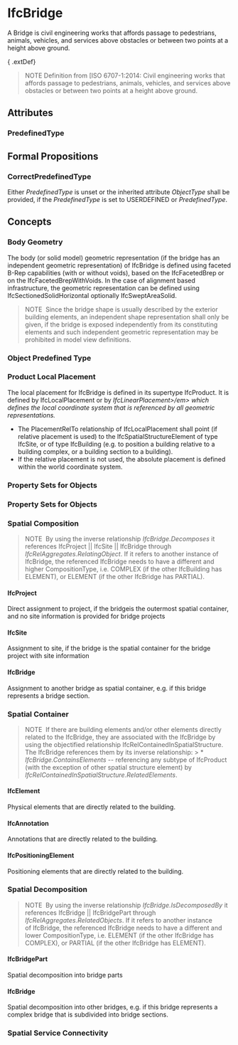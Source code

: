 # IfcBridge

A Bridge is civil engineering works that affords passage to pedestrians, animals, vehicles, and services above obstacles or between two points at a height above ground.

{ .extDef}
> NOTE  Definition from [ISO 6707-1:2014:
> Civil engineering works that affords passage to pedestrians, animals, vehicles, and services above obstacles or between two points at a height above ground.

## Attributes

### PredefinedType


## Formal Propositions

### CorrectPredefinedType
Either _PredefinedType_ is unset or the inherited attribute _ObjectType_ shall be provided, if the _PredefinedType_ is set to USERDEFINED or _PredefinedType_.

## Concepts

### Body Geometry

The body (or solid model) geometric representation (if the bridge has an independent geometric representation) of IfcBridge is defined using faceted B-Rep capabilities (with or without voids), based on the IfcFacetedBrep or on the IfcFacetedBrepWithVoids. In the case of alignment based infrastructure, the geometric representation can be defined using IfcSectionedSolidHorizontal optionally IfcSweptAreaSolid.

> NOTE&nbsp; Since the bridge shape is usually described by the exterior building elements, an independent shape representation shall only be given, if the bridge is exposed independently from its constituting elements and such independent geometric representation may be prohibited in model view definitions.

### Object Predefined Type



### Product Local Placement

The local placement for IfcBridge is defined in its supertype IfcProduct. It is defined by IfcLocalPlacement or by _IfcLinearPlacement>/em> which defines the local coordinate
      system that is referenced by all geometric representations._

* The PlacementRelTo relationship of IfcLocalPlacement shall point (if relative placement is used) to the IfcSpatialStructureElement of type IfcSite, or of type IfcBuilding (e.g. to position a building relative to a building complex, or a building section to a building). 
* If the relative placement is not used, the absolute placement is defined within the world coordinate system.

### Property Sets for Objects



### Property Sets for Objects



### Spatial Composition

> NOTE&nbsp; By using the inverse relationship _IfcBridge.Decomposes_ it references IfcProject || IfcSite || IfcBridge through _IfcRelAggregates.RelatingObject_. If it refers to another instance of IfcBridge, the referenced IfcBridge needs to have a different and higher CompositionType, i.e. COMPLEX (if the other IfcBuilding has ELEMENT), or ELEMENT (if the other IfcBridge has PARTIAL).

#### IfcProject

Direct assignment to project, if the bridgeis the outermost spatial container, and no site information is provided for bridge projects

#### IfcSite

Assignment to site, if the bridge is the spatial container for the bridge project with site information

#### IfcBridge

Assignment to another bridge as spatial container, e.g. if this bridge represents a bridge section.

### Spatial Container

> NOTE&nbsp; If there are building elements and/or other elements directly related to the IfcBridge, they are associated with the IfcBridge by using the objectified relationship IfcRelContainedInSpatialStructure. The IfcBridge references them by its inverse relationship: > *  _IfcBridge.ContainsElements_ -- referencing any subtype of IfcProduct (with the exception of other spatial structure element) by _IfcRelContainedInSpatialStructure.RelatedElements_.

#### IfcElement

Physical elements that are directly related to the building.

#### IfcAnnotation

Annotations that are directly related to the building.

#### IfcPositioningElement

Positioning elements that are directly related to the building.

### Spatial Decomposition

> NOTE&nbsp; By using the inverse relationship _IfcBridge.IsDecomposedBy_ it references IfcBridge || IfcBridgePart through _IfcRelAggregates.RelatedObjects_. If it refers to another instance of&nbsp;IfcBridge, the referenced IfcBridge needs to have a different and lower CompositionType, i.e. ELEMENT (if the other IfcBridge has COMPLEX), or PARTIAL (if the other IfcBridge has ELEMENT).

#### IfcBridgePart

Spatial decomposition into bridge parts

#### IfcBridge

Spatial decomposition into other bridges, e.g. if this bridge represents a complex bridge that is subdivided into bridge sections.

### Spatial Service Connectivity



